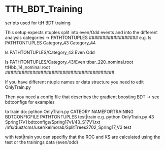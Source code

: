 # TTH_BDT_Training
scripts used for ttH BDT training

This setup expects ntuples split into even/Odd events and into the different analysis categories
-> PATHTONTUPLES
##################
e.g. 
ls PATHTONTUPLES
Category_43
Category_44

ls PATHTONTUPLES/Category_43
Even
Odd

ls PATHTONTUPLES/Category_43/Even
ttbar_220_nominal.root
ttHbb_14_nominal.root
########################################

If you have different ntuple names or data structure you need to edit OnlyTrain.py

Then you need a config file that describes the gradient boosting BDT -> see bdtconfigs for examples

to train do:
python OnlyTrain.py CATEORY NAMEFORTRAINING BDTCONFIGFILE PATHTONTUPLES test|train
e.g.
python OnlyTrain.py 43 Spring17v1 bdtconfigs/Spring17v1/43_S17V1.txt /nfs/dust/cms/user/kelmorab/SplitTrees2702_Spring17_V3 test

with test|train you can specifiy that the ROC and KS are calculated using the test or the trainings data (even/odd)


